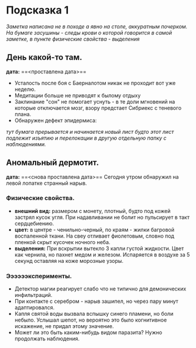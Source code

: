 # Подсказка 1
*Заметка написана не в походе а явно на столе, аккуратным почерком. На бумаге засушины - следы крови о которой говорится в самой заметке, в пункте физические свойства - выделения*
## День какой-то там.
**дата:** ==<проставлена дата>==
- Усталость после боя с Баерналотом никак не проходит вот уже неделю. 
- Медитации больше не приводят к былому отдыху
- Заклинание "сон" не помогает уснуть - в те доли мгновений на которые отключается мозг, взору предстает Сибриекс с теневого плана.
- Обнаружен дефект эпидермиса:

*тут бумага прерывается и начинается новый лист будто этот лист подлежит изъятию и перелокации в другую отдельную папку с наблюдениями.*
## Аномальный дермотит.
**дата:** ==<снова проставлена дата>==
Сегодня утром обнаружил на левой лопатке странный нарыв.
### Физические свойства.
- **внешний вид:** размером с монету, плотный, будто под кожей застрял кусок угля. При надавливании не болит но пульсирует в такт сердцебиению.
- **цвет:** в центре - ченильно-черный, по краям - жилки багровой воспаленной ткани. На свеу отливает фиолетовым, словно под пленкой скрыт кусочек ночного неба.
- **выделения:** При вскрытии вытекло 3 капли густой жидкости. Цвет как чернила, но пахнет медом и железом. Испаряется в воздухе за 5 секунд оставляя на коже морозные узоры.
### Ээээээксперименты.
- Детектор магии реагирует слабо что не типично для демонических инфильтраций.
- При контакте с серебром - нарыв зашипел, но через пару минут адаптировался.
- Капля святой воды вызвала вспышку синего пламени, но боли небыло. Услышал шепот, но вероятно это было когнитивное искажение, не придал этому значение.
- Может ли это быть каким-нибудь видом паразита? Нужно продолжать наблюдения.
